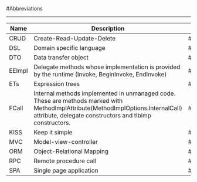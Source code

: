 #Abbreviations

---

Name|Description|Tag|Link
--|--|--|--
CRUD|Create-Read-Update-Delete|#Term/CRUD|
DSL|Domain specific language|#Term/DSL|
DTO|Data transfer object|#Term/DTO|
EEImpl|Delegate methods whose implementation is provided by the runtime (Invoke, BeginInvoke, EndInvoke)|#Term/EEImpl|
ETs|Expression trees|#Term/ETs|
FCall|Internal methods implemented in unmanaged code.<br>These are methods marked with MethodImplAttribute(MethodImplOptions.InternalCall) attribute, delegate constructors and tlbimp constructors.|#Term/FCall|
KISS|Keep it simple|#Term/KISS|
MVC|Model-view-controller|#Term/MVC|
ORM|Object-Relational Mapping|#Term/ORM|[Wiki](https://en.wikipedia.org/wiki/Object%E2%80%93relational_mapping)
RPC|Remote procedure call|#Term/RPC|
SPA|Single page application|#Term/SPA|